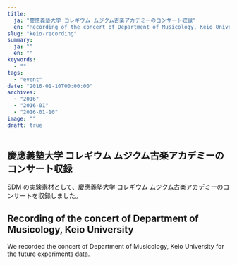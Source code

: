 ```yaml
---
title:
  ja: "慶應義塾大学 コレギウム ムジクム古楽アカデミーのコンサート収録"
  en: "Recording of the concert of Department of Musicology, Keio University"
slug: "keio-recording"
summary:
  ja: ""
  en: ""
keywords:
  - ""
tags:
  - "event"
date: "2016-01-10T00:00:00"
archives:
  - "2016"
  - "2016-01"
  - "2016-01-10"
image: ""
draft: true
---
```


<!-- 日本語記事ここから -->
<section lang="ja" v-if="$context.locale === 'ja-jp'">

# 慶應義塾大学 コレギウム ムジクム古楽アカデミーのコンサート収録

SDM の実験素材として、慶應義塾大学 コレギウム ムジクム古楽アカデミーのコンサートを収録しました。

</section>
<!-- 日本語記事ここまで -->

<!-- English article start -->
<section lang="en" v-else>

# Recording of the concert of Department of Musicology, Keio University

We recorded the concert of Department of Musicology, Keio University for the future experiments data.

</section>
<!-- English article end -->
